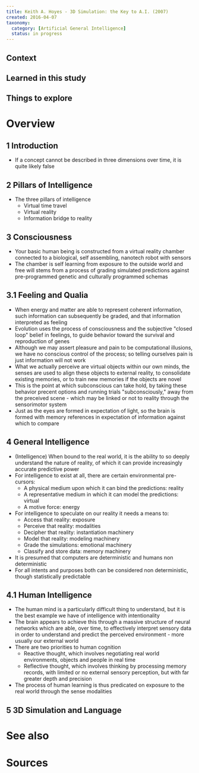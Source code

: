 ```yaml
---
title: Keith A. Hoyes - 3D Simulation: the Key to A.I. (2007)
created: 2016-04-07
taxonomy:
  category: [Artificial General Intelligence]
  status: in progress
---
```


## Context

## Learned in this study

## Things to explore

# Overview

## 1 Introduction
* If a concept cannot be described in three dimensions over time, it is quite likely false

## 2 Pillars of Intelligence
* The three pillars of intelligence
	* Virtual time travel
	* Virtual reality
	* Information bridge to reality

## 3 Consciousness
* Your basic human being is constructed from a virtual reality chamber connected to a biological, self assembling, nanotech robot with sensors
* The chamber is self learning from exposure to the outside world and free will stems from a process of grading simulated predictions against pre-programmed genetic and culturally programmed schemas

## 3.1 Feeling and Qualia
* When energy and matter are able to represent coherent information, such information can subsequently be graded, and that information interpreted as feeling
* Evolution uses the process of consciousness and the subjective "closed loop" belief in feelings, to guide behavior toward the survival and reproduction of genes
* Although we may assert pleasure and pain to be computational illusions, we have no conscious control of the process; so telling ourselves pain is just information will not work
* What we actually perceive are virtual objects within our own minds, the senses are used to align these objects to external reality, to consolidate existing memories, or to train new memories if the objects are novel
* This is the point at which subconscious can take hold, by taking these behavior precent options and running trials "subconsciously," away from the preceived scene - which may be linked or not to reality through the sensorimotor system
* Just as the eyes are formed in expectation of light, so the brain is formed with memory references in expectation of information against which to compare

## 4 General Intelligence
* (Intelligence) When bound to the real world, it is the ability to so deeply understand the nature of reality, of which it can provide increasingly accurate predictive power
* For intelligence to exist at all, there are certain environmental pre-cursors:
	* A physical medium upon which it can bind the predictions: reality
	* A representative medium in which it can model the predictions: virtual
	* A motive force: energy
* For intelligence to speculate on our reality it needs a means to:
	* Access that reality: exposure
	* Perceive that reality: modalities
	* Decipher that reality: instantiation machinery
	* Model that reality: modeling machinery
	* Grade the simulations: emotional machinery
	* Classify and store data: memory machinery
* It is presumed that computers are deterministic and humans non deterministic
* For all intents and purposes both can be considered non deterministic, though statistically predictable

## 4.1 Human Intelligence
* The human mind is a particularly difficult thing to understand, but it is the best example we have of intelligence with intentionality
* The brain appears to achieve this through a massive structure of neural networks which are able, over time, to effectively interpret sensory data in order to understand and predict the perceived environment - more usually our external world
* There are two priorities to human cognition
	* Reactive thought, which involves negotiating real world environments, objects and people in real time
	* Reflective thought, which involves thinking by processing memory records, with limited or no external sensory perception, but with far greater depth and precision
* The process of human learning is thus predicated on exposure to the real world through the sense modalities

## 5 3D Simulation and Language

# See also

# Sources

